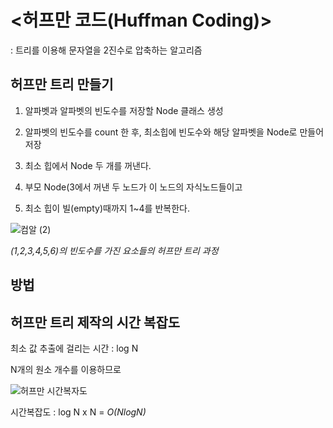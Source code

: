 # <허프만 코드(Huffman Coding)>
  : 트리를 이용해 문자열을 2진수로 압축하는 알고리즘
  
## 허프만 트리 만들기


1. 알파벳과 알파벳의 빈도수를 저장할 Node 클래스 생성

2. 알파벳의 빈도수를 count 한 후, 최소힙에 빈도수와 해당 알파벳을 Node로 만들어 저장

3. 최소 힙에서 Node 두 개를 꺼낸다.

4. 부모 Node(3에서 꺼낸 두 노드가 이 노드의 자식노드들이고

5. 최소 힙이 빌(empty)때까지 1~4를 반복한다.

  
  
  
  
  
  

![컴알 (2)](https://user-images.githubusercontent.com/80369805/114546059-b2482780-9c97-11eb-8375-53d47d2b06b2.png)

*(1,2,3,4,5,6)의 빈도수를 가진 요소들의 허프만 트리 과정*


## 방법



## 허프만 트리 제작의 시간 복잡도
최소 값 추출에 걸리는 시간 : log N

N개의 원소 개수를 이용하므로


![허프만 시간복자도](https://user-images.githubusercontent.com/80369805/114535798-62fbfa00-9c8b-11eb-92bb-e6e41ee39f42.png)

시간복잡도 : log N x N = *O(NlogN)*

